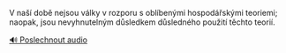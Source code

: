 
V naší době nejsou války v rozporu s oblíbenými hospodářskými teoriemi; naopak, jsou nevyhnutelným důsledkem důsledného použití těchto teorií.

[🔊 Poslechnout audio](/data/7-paragraphs/audio/chapter_138/para_006-V-na-dob-nejsou-vlky-v-rozporu-s-oblbenmi-ho.mp3)
